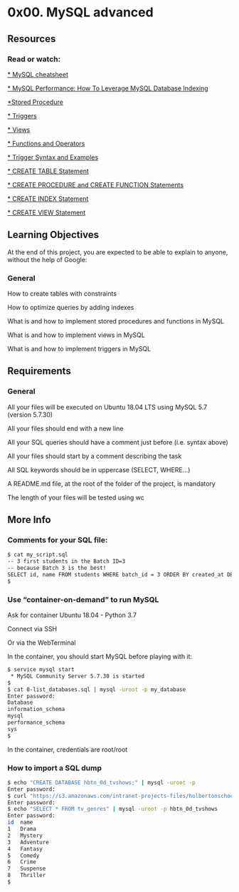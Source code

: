# 0x00. MySQL advanced
## Resources
### Read or watch:

[* MySQL cheatsheet](https://devhints.io/mysql)

[* MySQL Performance: How To Leverage MySQL Database Indexing](https://www.liquidweb.com/kb/mysql-optimization-how-to-leverage-mysql-database-indexing/)

[*Stored Procedure](https://www.w3resource.com/mysql/mysql-procedure.php)

[* Triggers](https://www.w3resource.com/mysql/mysql-triggers.php)

[* Views](https://www.w3resource.com/mysql/mysql-views.php)

[* Functions and Operators](https://dev.mysql.com/doc/refman/5.7/en/functions.html)

[* Trigger Syntax and Examples](https://dev.mysql.com/doc/refman/5.7/en/trigger-syntax.html)

[* CREATE TABLE Statement](https://dev.mysql.com/doc/refman/5.7/en/create-table.html)

[* CREATE PROCEDURE and CREATE FUNCTION Statements](https://dev.mysql.com/doc/refman/5.7/en/create-procedure.html)

[* CREATE INDEX Statement](https://dev.mysql.com/doc/refman/5.7/en/create-index.html)

[* CREATE VIEW Statement](https://dev.mysql.com/doc/refman/5.7/en/create-view.html)
## Learning Objectives
At the end of this project, you are expected to be able to explain to anyone, without the help of Google:

### General
How to create tables with constraints

How to optimize queries by adding indexes

What is and how to implement stored procedures and functions in MySQL

What is and how to implement views in MySQL

What is and how to implement triggers in MySQL
## Requirements
### General
All your files will be executed on Ubuntu 18.04 LTS using MySQL 5.7 (version 5.7.30)

All your files should end with a new line

All your SQL queries should have a comment just before (i.e. syntax above)

All your files should start by a comment describing the task

All SQL keywords should be in uppercase (SELECT, WHERE…)

A README.md file, at the root of the folder of the project, is mandatory

The length of your files will be tested using wc
## More Info
### Comments for your SQL file:
```bash
$ cat my_script.sql
-- 3 first students in the Batch ID=3
-- because Batch 3 is the best!
SELECT id, name FROM students WHERE batch_id = 3 ORDER BY created_at DESC LIMIT 3;
$
```
### Use “container-on-demand” to run MySQL
Ask for container Ubuntu 18.04 - Python 3.7

Connect via SSH

Or via the WebTerminal

In the container, you should start MySQL before playing with it:
```bash
$ service mysql start
 * MySQL Community Server 5.7.30 is started
$
$ cat 0-list_databases.sql | mysql -uroot -p my_database
Enter password: 
Database
information_schema
mysql
performance_schema
sys
$
```
In the container, credentials are root/root
### How to import a SQL dump
```bash
$ echo "CREATE DATABASE hbtn_0d_tvshows;" | mysql -uroot -p
Enter password: 
$ curl "https://s3.amazonaws.com/intranet-projects-files/holbertonschool-higher-level_programming+/274/hbtn_0d_tvshows.sql" -s | mysql -uroot -p hbtn_0d_tvshows
Enter password: 
$ echo "SELECT * FROM tv_genres" | mysql -uroot -p hbtn_0d_tvshows
Enter password: 
id  name
1   Drama
2   Mystery
3   Adventure
4   Fantasy
5   Comedy
6   Crime
7   Suspense
8   Thriller
$
```